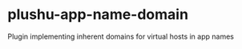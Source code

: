 plushu-app-name-domain
======================

Plugin implementing inherent domains for virtual hosts in app names
